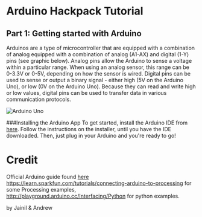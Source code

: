 # Arduino Hackpack Tutorial
## Part 1: Getting started with Arduino
Arduinos are a type of microcontroller that are equipped with a combination of analog equipped with a combination of analog (A1-AX) and digital (1-Y) pins (see graphic below). Analog pins allow the Arduino to sense a voltage within a particular range. When using an analog sensor, this range can be 0-3.3V or 0-5V, depending on how the sensor is wired. Digital pins can be used to sense or output a binary signal - either high (5V on the Arduino Uno), or low (0V on the Arduino Uno). Because they can read and write high or low values, digital pins can be used to transfer data in various communication protocols.

![Arduino Uno](https://cdn.arduino.cc/homepage/static/media/arduino-UNO.bcc69bde.png)

###Installing the Arduino App
To get started, install the Arduino IDE from [here](https://www.arduino.cc/en/Main/Software). Follow the instructions on the installer, until you have the IDE downloaded. Then, just plug in your Arduino and you're ready to go!

<!---
# Part I: Using sensors with Arduino
## Arduino Digital/Analog pins
All Arduinos are equipped with a combination of analog (A1-AX) and digital (1-Y) pins (see graphic below). Analog pins allow the Arduino to sense a voltage within a particular range. When using an analog sensor, this range can be 0-3.3V or 0-5V, depending on how the sensor is wired. Digital pins can be used to sense or output a binary signal - either high (5V on the Arduino Uno), or low (0V on the Arduino Uno). Because they can read and write high or low values, digital pins can be used to transfer data in various communication protocols.

## Types of sensors

Consequently, sensors communicate with an Arduino through digital or analog pins. Analog sensors allow the Arduino to sense a voltage that indicates the sensor's current reading; for example, a thermistor is a resistor that changes resistance depending on the current temperature. By building a circuit with a thermistor, the Arduino can determine the current temperature as a function of the sensor's resistance.

Digital sensors can communicate with the Arduino using a variety of protocols, such as [I2C](https://learn.sparkfun.com/tutorials/i2c) or [SPI](https://learn.sparkfun.com/tutorials/serial-peripheral-interface-spi). These protocols allow the sensor to transfer data to the Arduino. In contrast to the thermistor, which required an Arduino to read the sensor's resistance and determine the temperature, a digital temperature sensor may simply transmit the current temperature to the Arduino.

## Reading from sensors

### Hooking up the sensor
Wiring a sensor to an Arduino depends on the communication protocol in use. This tutorial will cover wiring with an analog sensor and a digital I2C sensor. All sensors mentioned in the tutorial are available at Treehacks. Many of them come with circuit boards that simplify the wiring.

#### Analog Sensors
We'll go over how to use one of Treehacks' photoresistors with an Arduino Uno. Take the sensor breakout and plug in one of the three pin attachment cables. This cable allows easy connection to an Arduino or breadboard. Plug the black lead (labeled GND) into a GND (ground, or 0V) pin on the Arduino, the red (labeled VCC) into the Uno's 5V pin, and the yellow cable into A5.

[wiring picture]

Now that the sensor is wired, we've got to upload and run code to test it. Open (or [download](https://www.arduino.cc/en/main/software) and open) the Arduino app, and open the file "photoresistor/photoresistor/ino" located in this repository.

```
/*
 *  Photoresistor sample code. Prints out value of photoresistor
 *  reading on analog pin A5.
 */

int pin = A5;  
int val = 0;

void setup() {
  Serial.begin(9600);
}

void loop() {
  val = analogRead(pin);
  Serial.println(val);
}
```

This code is quite simple: it takes an integer analog reading and prints it to the Serial monitor, which can be opened from the Arduino app. You should see a stream of numbers:
```
283
290
294
305
309
315
318
330
349
354
356
363
368
370
```
The Arduino Uno's analog precision is 10 bits, or it provides analog readings from 0 to 1023. As a result, we can take each of these readings and divide them by 1024 to scale the brightness readings from 0 to 1. We could also scale from 0 to 5 volts by multiplying by 5V. From these raw readings, we can intuitively see relative brightness, or the difference bewteen light and dark. With my finger over the sensor, readings rose to ~800; with my phone's light near it, they dropped to 30.

By consulting the [datasheet](https://www.kth.se/social/files/54ef17dbf27654753f437c56/GL5537.pdf) for the photoresistor, we can then determine the ambient brightness in lux (a unit of illumination).

The [heartbeat sensor](http://pulsesensor.com/pages/code-and-guide) is also an analog sensor. Connect its red lead to 5V, black lead to GND, and purple lead to A0. Then download and run [this code](https://github.com/WorldFamousElectronics/PulseSensor_Amped_Arduino). You'll see the LED on the Arduino Uno blink with your pulse!

Make sure `static boolean serialVisual = true` is true. Now, you should see this over serial monitor (baud rate 115200):
```
------------
------------
------------
--------------|-
--------------|-------
*** Heart-Beat Happened *** BPM: 63  --------------|-------------------
--------------|-------------------
--------------|-------------------
--------------|-------------------
--------------|-------------------
--------------|-------------------
--------------|-------------------
--------------|-------------------
--------------|-------------------
--------------|-------------------
--------------|-------------------
--------------|-------------------
--------------|-------------------
--------------|-------------------
--------------|----------
--------------|---
--------------|-
--------------|-
```

#### Digital Sensors
I2C is a common communication protocol for sensors. We'll go over how to use the BMP180 with an Arduino. Take a four pin connection wire and plug it into the BMP 180's circuit board. Plug the red (VCC) wire into 5V, the black wire (GND) into GND, the white wire (SDA) into SDA on the Uno (may be labeled on reverse side) and the brown wire (SCL) into the Uno's SCL pin. The BMP 180 reads ambient pressure, which can be used to calculate an approximate altitude.

Unlike the analog sensor, the I2C sensor requires the Arduino to send it a message asking for the current pressure. Consequently, the process for reading data is more complex. Luckily, many mainstream I2C sensors have Arduino libraries that simplify this process. Download the Sparkfun BMP180 library from here: https://github.com/sparkfun/BMP180_Breakout_Arduino_Library, and put it in your ```Documents/Arduino/Libraries``` folder. You'll have to close and reopen the Arduino IDE every time you install a new library.

Navigate to File->Examples->Sparkfun BMP180->BMP180 Altitude Example, and download the program to your Arduino. When you open the serial monitor, you should see:
```
REBOOT
BMP180 init success
baseline pressure: 1002.33 mb
relative altitude:  0.3 meters,  1 feet
relative altitude:  0.4 meters,  1 feet
relative altitude:  0.6 meters,  2 feet
```
Note that the BMP 180 can also read temperature (not covered in this example code). If you see:
```
BMP180 init fail (disconnected?)
```
there is likely an issue with the sensor's wiring. Make sure that SDA on the sensor is connected to SDA on the Arduino, and SCL to SCL as well.

Let's take a quick look at how the code works. The Arduino sketch includes two external header files:
```
#include <SFE_BMP180.h>
#include <Wire.h>
```
One is the Sparkfun library - `SFE_BMP180`, and the other is Arduino's I2C communication library, Wire. The program creates an object, `SFE_BMP180`, that will be used to send messages through the library to the physical sensor. The `setup()` function initializes the sensor by attempting to send a message over I2C and receive an acknowledgement. If it fails, the program prints an error message and loops infinitely.

Otherwise, the `loop()` function runs. This calls `getPressure()`, which sends a request for the temperature (see explanation in code), reads the temperature, requests pressure, and then reads the current pressure, which is returned by the method and printed to the user.

#### PWM with a laser transmitter

Digital pins can also be used to output high (5V) or low (0V) voltage. Some digital pins are the Arduino are able to output voltages between 0V and 5V by quickly toggling the pin low and high; the corresponding output voltage is the percentage of time the pin is high multiplied by 5V.

Digital signals can be used to control lights, devices, or actuators. One simple example of using digital pins is controlling a small laser transmitter with an Arduino.

### Finding or writing code

Often, the most efficient way to get started with other I2C or SPI sensors is to find an Arduino library and test out their example code. From that, it is generally fairly intuitive process to use a sensor in a more general application. For example, if you wanted to use the BMP 180 in an application that calculated pressure or altitude, it would be simple to use the ```double getPressure()``` method provided in the Sparkfun library in your code.

## Sensors available

See ??????? for sensors available during Treehacks.

# Part II: Interfacing an Arduino with Desktop Applications
## Building Python and Processing apps that talk to Arduinos (via USB)

This section of the hackpack covers the process of writing simple Arduino programs that interact with a computer. This permits fairly effortless interaction between sensors and desktop applications, such as visualizations of sensor data, peripheral control of computer systems, or controlling robotics devices.

We begin with a brief outline of serial communication and proceed to create a simple app that communicates from an Arduino to a desktop computer. Note that a similar procedure can be used to connect an Arduino to a Raspberry Pi.

Serial communication through a UART port enables an Arduino to send messages to other devices, such as a desktop computer or another Arduino. Serial communication is a frequently used protocol to send data among devices; prior to USB, many computer peripherals were serial devices. Today, UART ports are frequently used to send data from an embedded device, such as an Arduino or Raspberry Pi, to sensors, including a GPS or LCD display. For more information on the mechanics of serial communication, consult: https://learn.sparkfun.com/tutorials/serial-communication.

Clone this repository by running `git clone https://github.com/TreeHacks/hackpack-arduino-app.git` from your command line. It includes this readme and sample code.

## Arduino: Using the Serial Monitor

The serial monitor is perhaps the most important debugging tool for Arduino programs. See the "Hello, World" program as an example:

```
// The setup function is required and runs a single time when the program starts
void setup() {
  Serial.begin(9600);
}

// The loop function loops infinitely after the setup function returns
void loop() {
	Serial.println("Hello, world!");
	delay(1); // Delay one second
}

```

To see "Hello, World" on your computer, open the Arduino application, choose the proper board (under tools -> board), and open the serial monitor. The example initializes serial communication with a speed of 9600 bits per second, so select 9600 after opening the serial monitor.

This guide does not cover using more complex sensors and devices with an Arduino, but a general outline of sending this data to a computer follows:

1) Collect the data in some variable
2) Print the variable to the Serial port
3) Receive it with a desktop application

## Desktop: Writing apps to work with Arduino
### Python
To start, install pySerial by running `pip install pyserial` in your terminal window.

Now, we will look at a basic program to read data from an Arduino:

```
import serial
ser = serial.Serial('/dev/tty.usbserial', 9600)

while True:
	print ser.readline()

```

Save this in a file "serial_demo.py". This python program creates a serial port and prints any data received over serial. If you connect your Arduino and, from the directory containing "serial_demo.py" type "python serial_demo.py", you should see "Hello, World" printed on your computer. More complex applications and two way communication can be implemented using `ser.write(val)` to send messages back to the Arduino.

### Processing
Processing can be downloaded at https://processing.org/. With similar syntax to Java, it is designed for building fairly simple graphical applications. Thus, making two or three dimensional visualizations of Arduino data is simple in Processing.

This guide will discuss a simple example in Processing for serial communication.

```
Serial myPort;  // Create Serial object
String val;  	// For serial data

void setup() {
	// Serial.list() provides a list (of strings) of all open serial ports.
	// You may have to change the 0 below to 1 or 2 depending on the port your
	// Arduino is using.
	println(Serial.list());
	String portName = Serial.list()[0]; // May change 0 to 1 or 2
	myPort = new Serial(this, portName, 9600);
	size(100, 100);
}

void draw() {
  	if ( myPort.available() > 0 ) {  		// If data is available in the serial port,
  		val = myPort.readStringUntil('\n'); // store it in val
  	}
  	if ( val == "Hello, world" ) {
  		background(random(255), random(255), random(255)); // change the background color
  	}
	println(val); // print data to console
}
```

Similar to Arduino, Processing sketches include a `setup` function, that runs once, and a `draw` function that runs repeatedly until the application quits. This program creates and opens a Serial port and prints any data received from the port to the console.

### Other Languages

Though Processing and python provide some of the simplest methods for interfacing an Arduino with a computer, many other languages, including Matlab and Java, provide serial communication libraries for interacting with an Arduino.

## Reading and Writing

It is possible to perform two way communication with the Arduino as well. Generally, it is good practice to perform some sort of handshake between the microcontroller and the computer to ensure both devices are sending messages when expected. This can be as simple as:

```
void testContact() {
	// While there are no bytes incoming on the Serial
	while (Serial.available() <= 0) {
		Serial.println("ABC");
	}
}
```

Note that the line `while (Serial.available() <= 0)` will be true while there are no bytes waiting for the Arduino to process.
-->

# Credit

Official Arduino guide found [here](https://www.arduino.cc/en/Guide/HomePage)
https://learn.sparkfun.com/tutorials/connecting-arduino-to-processing for some Processing examples, http://playground.arduino.cc/Interfacing/Python for python examples.

by Jainil & Andrew
